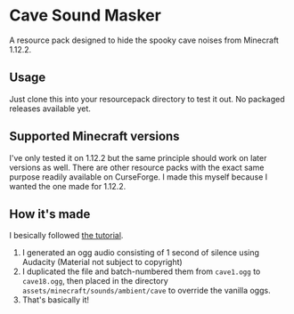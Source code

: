 # Cave Sound Masker

A resource pack designed to hide the spooky cave noises from Minecraft 1.12.2.

## Usage

Just clone this into your resourcepack directory to test it out.
No packaged releases available yet.

## Supported Minecraft versions

I've only tested it on 1.12.2 but the same principle should work on later versions as well.
There are other resource packs with the exact same purpose readily available on CurseForge. I made this myself because I wanted the one made for 1.12.2.

## How it's made

I besically followed [the tutorial](https://minecraft.fandom.com/wiki/Tutorials/Creating_a_resource_pack).

1. I generated an ogg audio consisting of 1 second of silence using Audacity (Material not subject to copyright)
1. I duplicated the file and batch-numbered them from `cave1.ogg` to `cave18.ogg`, then placed in the directory `assets/minecraft/sounds/ambient/cave` to override the vanilla oggs.
1. That's basically it!
